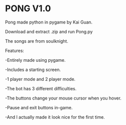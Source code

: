 # PONG V1.0
Pong made python in pygame by Kai Guan.

Download and extract .zip and run Pong.py

The songs are from soulknight.

Features:

-Entirely made using pygame.

-Includes a starting screen.

-1 player mode and 2 player mode.

-The bot has 3 different difficulties.

-The buttons change your mouse cursor when you hover.

-Pause and exit buttons in-game.

-And I actually made it look nice for the first time.
